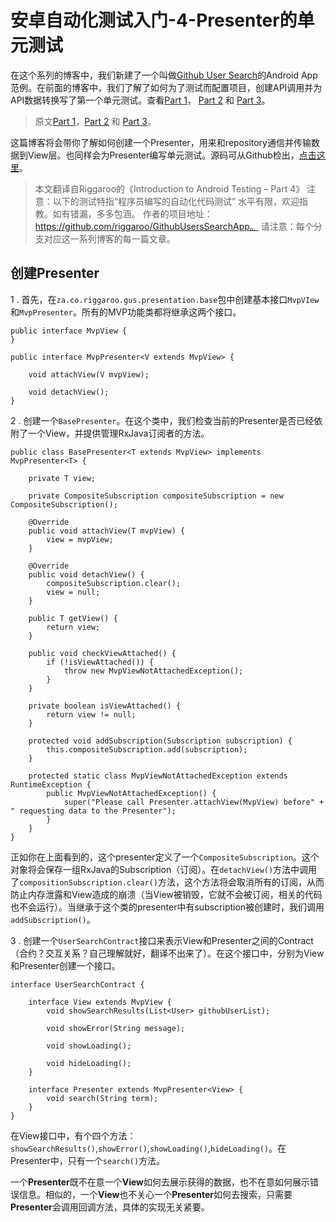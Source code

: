安卓自动化测试入门-4-Presenter的单元测试
==========================

在这个系列的博客中，我们新建了一个叫做[Github User Search](https://github.com/riggaroo/GithubUsersSearchApp)的Android App范例。在前面的博客中，我们了解了如何为了测试而配置项目，创建API调用并为API数据转换写了第一个单元测试。查看[Part 1](http://blog.csdn.net/jaychen2011/article/details/52712130)， [Part 2](http://blog.csdn.net/jaychen2011/article/details/52723025) 和 [Part 3](http://blog.csdn.net/jaychen2011/article/details/52735028)。

>原文[Part 1](https://riggaroo.co.za/introduction-automated-android-testing/)，[Part 2](https://riggaroo.co.za/automated-android-testing-part-2-setup/) 和 [Part 3](https://riggaroo.co.za/introduction-android-testing-part3/)。

这篇博客将会带你了解如何创建一个Presenter，用来和repository通信并传输数据到View层。也同样会为Presenter编写单元测试。源码可从Github检出，[点击这里](https://github.com/riggaroo/GithubUsersSearchApp)。

> 本文翻译自Riggaroo的《Introduction to Android Testing – Part 4》 
注意：以下的测试特指“程序员编写的自动化代码测试” 
水平有限，欢迎指教。如有错漏，多多包涵。 
作者的项目地址： 
https://github.com/riggaroo/GithubUsersSearchApp。 
请注意：每个分支对应这一系列博客的每一篇文章。

创建Presenter
-----------
1 . 首先，在`za.co.riggaroo.gus.presentation.base`包中创建基本接口`MvpVIew`和`MvpPresenter`。所有的MVP功能类都将继承这两个接口。
```
public interface MvpView {
}

public interface MvpPresenter<V extends MvpView> {
 
    void attachView(V mvpView);
 
    void detachView();
}
```
2 . 创建一个`BasePresenter`。在这个类中，我们检查当前的Presenter是否已经依附了一个View，并提供管理RxJava订阅者的方法。
```
public class BasePresenter<T extends MvpView> implements MvpPresenter<T> {
 
    private T view;
 
    private CompositeSubscription compositeSubscription = new CompositeSubscription();
 
    @Override
    public void attachView(T mvpView) {
        view = mvpView;
    }
 
    @Override
    public void detachView() {
        compositeSubscription.clear();
        view = null;
    }
 
    public T getView() {
        return view;
    }
 
    public void checkViewAttached() {
        if (!isViewAttached()) {
            throw new MvpViewNotAttachedException();
        }
    }
 
    private boolean isViewAttached() {
        return view != null;
    }
 
    protected void addSubscription(Subscription subscription) {
        this.compositeSubscription.add(subscription);
    }
 
    protected static class MvpViewNotAttachedException extends RuntimeException {
        public MvpViewNotAttachedException() {
            super("Please call Presenter.attachView(MvpView) before" + " requesting data to the Presenter");
        }
    }
}
```
正如你在上面看到的，这个presenter定义了一个`CompositeSubscription`。这个对象将会保存一组RxJava的Subscription（订阅）。在`detachView()`方法中调用了`compositionSubscription.clear()`方法，这个方法将会取消所有的订阅，从而防止内存泄露和View造成的崩溃（当View被销毁，它就不会被订阅，相关的代码也不会运行）。当继承于这个类的presenter中有subscription被创建时，我们调用`addSubscription()`。

3 . 创建一个`UserSearchContract`接口来表示View和Presenter之间的Contract（合约？交互关系？自己理解就好，翻译不出来了）。在这个接口中，分别为View和Presenter创建一个接口。
```
interface UserSearchContract {

    interface View extends MvpView {
        void showSearchResults(List<User> githubUserList);

        void showError(String message);

        void showLoading();

        void hideLoading();
    }

    interface Presenter extends MvpPresenter<View> {
        void search(String term);
    }
}
```
在View接口中，有个四个方法：`showSearchResults()`,`showError()`,`showLoading()`,`hideLoading()`。在Presenter中，只有一个`search()`方法。

一个**Presenter**既不在意一个**View**如何去展示获得的数据，也不在意如何展示错误信息。相似的，一个**View**也不关心一个**Presenter**如何去搜索，只需要**Presenter**会调用回调方法，具体的实现无关紧要。